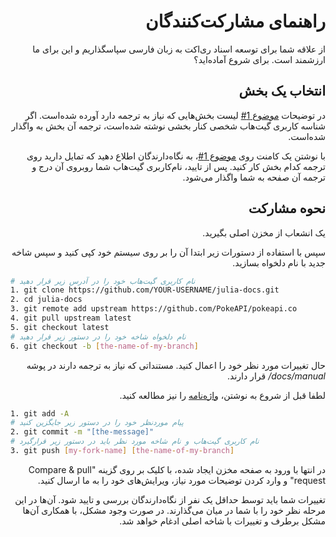<div dir="rtl">

# راهنمای مشارکت‌کنندگان

از علاقه شما برای توسعه اسناد ری‌اکت به زبان فارسی سپاسگذاریم و این برای ما ارزشمند است. برای شروع آماده‌اید؟

## انتخاب یک بخش

در توضیحات [موضوع 1#](https://github.com/AppliedLinearAlgebra-Sharif/julia-docs/issues/1) لیست بخش‌هایی که نیاز به ترجمه دارد آورده‌ شده‌است. اگر شناسه کاربری گیت‌هاب شخصی کنار بخشی نوشته شده‌است، ترجمه آن بخش به واگذار شده‌است.

با نوشتن یک کامنت روی [موضوع 1#](https://github.com/AppliedLinearAlgebra-Sharif/julia-docs/issues/1)، به نگاه‌دارندگان اطلاع دهید که تمایل دارید روی ترجمه کدام بخش کار کنید. پس از تایید، نام‌کاربری گیت‌هاب شما روبروی آن درج و ترجمه آن صفحه به شما واگذار می‌شود.

## نحوه مشارکت

یک انشعاب از مخزن اصلی بگیرید.

سپس با استفاده از دستورات زیر ابتدا آن را بر روی سیستم خود کپی کنید و سپس شاخه جدید با نام دلخواه بسازید.

<div dir="ltr">

```bash
# نام کاربری گیت‌هاب خود را در آدرس زیر قرار دهید
1. git clone https://github.com/YOUR-USERNAME/julia-docs.git
2. cd julia-docs
3. git remote add upstream https://github.com/PokeAPI/pokeapi.co
4. git pull upstream latest
5. git checkout latest
# نام دلخواه شاخه خود را در دستور زیر قرار دهید
6. git checkout -b [the-name-of-my-branch]
```

</div>

حال تغییرات مورد نظر خود را اعمال کنید.  مستنداتی که نیاز به ترجمه دارند در پوشه *docs/manual/* قرار دارند.

لطفا قبل از شروع به نوشتن، [واژه‌نامه](https://github.com/AppliedLinearAlgebra-Sharif/julia-docs/blob/latest/TRANSLATION.md) را نیز مطالعه کنید.

<div dir="ltr">

```bash
1. git add -A
# پیام موردنظر خود را در دستور زیر جایگزین کنید
2. git commit -m "[the-message]"
# نام کاربری گیت‌هاب و نام شاخه مورد نظر باید در دستور زیر قرارگیرد
3. git push [my-fork-name] [the-name-of-my-branch]
```

</div>

در انتها با ورود به صفحه مخزن ایجاد شده، با کلیک بر روی گزینه "Compare & pull request" و وارد کردن توضیحات مورد نیاز، ویرایش‌های خود را به ما ارسال کنید.

تغییرات شما باید توسط حداقل یک نفر از نگاه‌دارندگان بررسی و تایید شود. آن‌ها در این مرحله نظر خود را با شما در میان می‌گذارند. در صورت وجود مشکل، با همکاری آن‌ها مشکل برطرف و تغییرات با شاخه اصلی ادغام خواهد شد.
</div>
